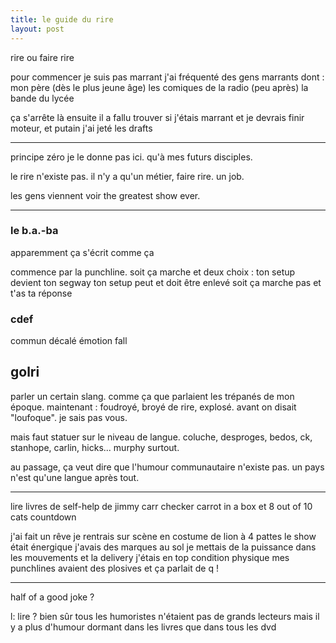 ```yaml
---
title: le guide du rire
layout: post
---
```


rire ou faire rire

pour commencer je suis pas marrant
j'ai fréquenté des gens marrants dont :
mon père (dès le plus jeune âge)
les comiques de la radio (peu après)
la bande du lycée

ça s'arrête là
ensuite il a fallu trouver si j'étais marrant
et je devrais finir moteur, et putain j'ai jeté les drafts

---

principe zéro
je le donne pas ici.
qu'à mes futurs disciples.

le rire n'existe pas.
il n'y a qu'un métier, faire rire. un job.

les gens viennent voir the greatest show ever.

---

### le b.a.-ba

apparemment ça s'écrit comme ça

commence par la punchline.
soit ça marche et deux choix :
ton setup devient ton segway
ton setup peut et doit être enlevé
soit ça marche pas et t'as ta réponse

### cdef

commun décalé émotion fall

## golri

parler un certain slang.
comme ça que parlaient les trépanés de mon époque.
maintenant : foudroyé, broyé de rire, explosé.
avant on disait "loufoque".
je sais pas vous.

mais faut statuer sur le niveau de langue.
coluche, desproges, bedos, ck, stanhope, carlin, hicks...
murphy surtout.

au passage, ça veut dire que l'humour communautaire n'existe pas.
un pays n'est qu'une langue après tout.


---

lire livres de self-help de jimmy carr
checker carrot in a box
et 8 out of 10 cats countdown

j'ai fait un rêve
je rentrais sur scène en costume de lion à 4 pattes
le show était énergique
j'avais des marques au sol
je mettais de la puissance dans les mouvements et la delivery
j'étais en top condition physique
mes punchlines avaient des plosives
et ça parlait de q !

---

half of a good joke ?

l: lire ?
bien sûr tous les humoristes n'étaient pas de grands lecteurs mais
il y a plus d'humour dormant dans les livres que dans tous les dvd
